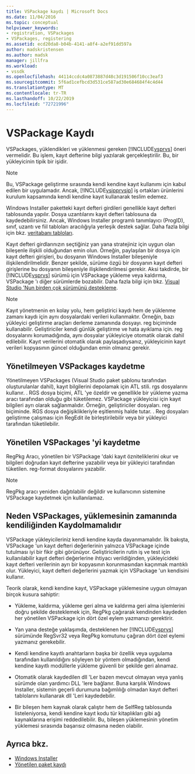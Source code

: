 ```yaml
---
title: VSPackage kaydı | Microsoft Docs
ms.date: 11/04/2016
ms.topic: conceptual
helpviewer_keywords:
- registration, VSPackages
- VSPackages, registering
ms.assetid: ecd20da8-b04b-4141-a8f4-a2ef91dd597a
author: madskristensen
ms.author: madsk
manager: jillfra
ms.workload:
- vssdk
ms.openlocfilehash: 44114ccdc4a0873887d48c3d191506f10cc3eaf3
ms.sourcegitcommit: 5f6ad1cefbcd3d531ce587ad30e684684f4c4d44
ms.translationtype: MT
ms.contentlocale: tr-TR
ms.lasthandoff: 10/22/2019
ms.locfileid: "72721996"
---
```

# <a name="vspackage-registration"></a>VSPackage Kaydı
VSPackages, yüklendikleri ve yüklenmesi gereken [!INCLUDE[vsprvs](../../code-quality/includes/vsprvs_md.md)] öneri vermelidir. Bu işlem, kayıt defterine bilgi yazılarak gerçekleştirilir. Bu, bir yükleyicinin tipik bir işidir.

> [!NOTE]
> Bu, VSPackage geliştirme sırasında kendi kendine kayıt kullanımı için kabul edilen bir uygulamadır. Ancak, [!INCLUDE[vsipprvsip](../../extensibility/includes/vsipprvsip_md.md)] iş ortakları ürünlerini kurulum kapsamında kendi kendine kayıt kullanarak teslim edemez.

 Windows Installer paketteki kayıt defteri girdileri genellikle kayıt defteri tablosunda yapılır. Dosya uzantılarını kayıt defteri tablosuna da kaydedebilirsiniz. Ancak, Windows Installer programlı tanımlayıcı (ProgID), sınıf, uzantı ve fiil tabloları aracılığıyla yerleşik destek sağlar. Daha fazla bilgi için bkz. [veritabanı tabloları](/windows/desktop/Msi/database-tables).

 Kayıt defteri girdlarınızın seçtiğiniz yan yana stratejiniz için uygun olan bileşenle ilişkili olduğundan emin olun. Örneğin, paylaşılan bir dosya için kayıt defteri girişleri, bu dosyanın Windows Installer bileşeniyle ilişkilendirilmelidir. Benzer şekilde, sürüme özgü bir dosyanın kayıt defteri girişlerine bu dosyanın bileşeniyle ilişkilendirilmesi gerekir. Aksi takdirde, bir [!INCLUDE[vsprvs](../../code-quality/includes/vsprvs_md.md)] sürümü için VSPackage yükleme veya kaldırma, VSPackage 'ı diğer sürümlerde bozabilir. Daha fazla bilgi için bkz. [Visual Studio 'Nun birden çok sürümünü destekleme](../../extensibility/supporting-multiple-versions-of-visual-studio.md).

> [!NOTE]
> Kayıt yönetmenin en kolay yolu, hem geliştirici kaydı hem de yüklenme zamanı kaydı için aynı dosyalardaki verileri kullanmaktır. Örneğin, bazı yükleyici geliştirme araçları derleme zamanında dosyayı. reg biçiminde kullanabilir. Geliştiriciler kendi günlük geliştirme ve hata ayıklama için. reg dosyalarını korumadığında, aynı dosyalar yükleyiciye otomatik olarak dahil edilebilir. Kayıt verilerini otomatik olarak paylaşadıysanız, yükleyicinin kayıt verileri kopyasının güncel olduğundan emin olmanız gerekir.

## <a name="registering-unmanaged-vspackages"></a>Yönetilmeyen VSPackages kaydetme
 Yönetilmeyen VSPackages (Visual Studio paket şablonu tarafından oluşturulanlar dahil), kayıt bilgilerini depolamak için ATL stili. rgs dosyalarını kullanır. . RGS dosya biçimi, ATL 'ye özeldir ve genellikle bir yükleme yazma aracı tarafından olduğu gibi tüketilemez. VSPackage yükleyicisi için kayıt bilgileri ayrı olarak sağlanmalıdır. Örneğin, geliştiriciler dosyaları. reg biçiminde. RGS dosya değişiklikleriyle eşitlenmiş halde tutar. . Reg dosyaları geliştirme çalışması için RegEdit ile birleştirilebilir veya bir yükleyici tarafından tüketilebilir.

## <a name="registering-managed-vspackages"></a>Yönetilen VSPackages 'yi kaydetme
 RegPkg Aracı, yönetilen bir VSPackage 'daki kayıt özniteliklerini okur ve bilgileri doğrudan kayıt defterine yazabilir veya bir yükleyici tarafından tüketilen. reg-format dosyalarını yazabilir.

> [!NOTE]
> RegPkg aracı yeniden dağıtılabilir değildir ve kullanıcının sistemine VSPackage kaydetmek için kullanılamaz.

## <a name="why-vspackages-should-not-self-register-at-install-time"></a>Neden VSPackages, yüklemesinin zamanında kendiliğinden Kaydolmamalıdır
 VSPackage yükleyicileriniz kendi kendine kayda dayanmamalıdır. İlk bakışta, VSPackage 'un kayıt defteri değerlerinin yalnızca VSPackage içinde tutulması iyi bir fikir gibi görünüyor. Geliştiricilerin rutin iş ve test için kullanılabilir kayıt defteri değerlerine ihtiyacı verildiğinden, yükleyicideki kayıt defteri verilerinin ayrı bir kopyasının korunmasından kaçınmak mantıklı olur. Yükleyici, kayıt defteri değerlerini yazmak için VSPackage 'un kendisini kullanır.

 Teorik olarak, kendi kendine kayıt, VSPackage yüklemesine uygun olmayan birçok kusura sahiptir:

- Yükleme, kaldırma, yükleme geri alma ve kaldırma geri alma işlemlerini doğru şekilde desteklemek için, RegPkg çağırarak kendinden kaydeden her yönetilen VSPackage için dört özel eylem yazmanızı gerektirir.

- Yan yana desteğe yaklaşımda, desteklenen her [!INCLUDE[vsprvs](../../code-quality/includes/vsprvs_md.md)] sürümünde RegSvr32 veya RegPkg komutunu çağıran dört özel eylemi yazmanız gerekebilir.

- Kendi kendine kayıtlı anahtarların başka bir özellik veya uygulama tarafından kullanıldığını söyleyen bir yöntem olmadığından, kendi kendine kayıtlı modüllerle yükleme güvenli bir şekilde geri alınamaz.

- Otomatik olarak kaydedilen dll 'Ler bazen mevcut olmayan veya yanlış sürümde olan yardımcı DLL 'lere bağlanır. Buna karşılık Windows Installer, sistemin geçerli durumuna bağımlılığı olmadan kayıt defteri tablolarını kullanarak dll 'Leri kaydedebilir.

- Bir bileşen hem kaynak olarak çalıştır hem de SelfReg tablosunda listeleniyorsa, kendi kendine kayıt kodu tür kitaplıkları gibi ağ kaynaklarına erişimi reddedilebilir. Bu, bileşen yüklemesinin yönetim yüklemesi sırasında başarısız olmasına neden olabilir.

## <a name="see-also"></a>Ayrıca bkz.
- [Windows Installer](/windows/desktop/Msi/windows-installer-portal)
- [Yönetilen paket kaydı](https://msdn.microsoft.com/library/f69e0ea3-6a92-4639-8ca9-4c9c210e58a1)